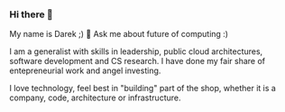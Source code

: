 ### Hi there 👋

My name is Darek ;) 💬 Ask me about future of computing :) 

I am a generalist with skills in leadership, public cloud architectures, software development and CS research. I have done my fair share of entepreneurial work and angel investing. 

I love technology, feel best in "building" part of the shop, whether it is a company, code, architecture or infrastructure. 
